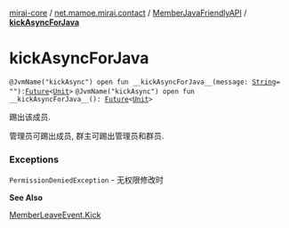 [mirai-core](../../index.md) / [net.mamoe.mirai.contact](../index.md) / [MemberJavaFriendlyAPI](index.md) / [__kickAsyncForJava__](./__kick-async-for-java__.md)

# __kickAsyncForJava__

`@JvmName("kickAsync") open fun __kickAsyncForJava__(message: `[`String`](https://kotlinlang.org/api/latest/jvm/stdlib/kotlin/-string/index.html)` = ""): `[`Future`](https://docs.oracle.com/javase/6/docs/api/java/util/concurrent/Future.html)`<`[`Unit`](https://kotlinlang.org/api/latest/jvm/stdlib/kotlin/-unit/index.html)`>`
`@JvmName("kickAsync") open fun __kickAsyncForJava__(): `[`Future`](https://docs.oracle.com/javase/6/docs/api/java/util/concurrent/Future.html)`<`[`Unit`](https://kotlinlang.org/api/latest/jvm/stdlib/kotlin/-unit/index.html)`>`

踢出该成员.

管理员可踢出成员, 群主可踢出管理员和群员.

### Exceptions

`PermissionDeniedException` - 无权限修改时

**See Also**

[MemberLeaveEvent.Kick](../../net.mamoe.mirai.event.events/-member-leave-event/-kick/index.md)


